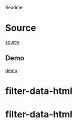 Readme

# Source
[source](https://github.com/AliN11/alin11.github.io/tree/master/playground/filter-data)

## Demo
[demo](https://react-101.github.io/filter-data-html)


# filter-data-html

# filter-data-html
